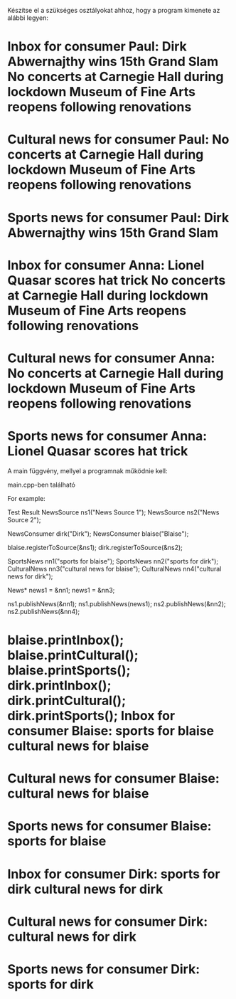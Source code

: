 Készítse el a szükséges osztályokat ahhoz, hogy a program kimenete az alábbi legyen:

Inbox for consumer Paul:
Dirk Abwernajthy wins 15th Grand Slam
No concerts at Carnegie Hall during lockdown
Museum of Fine Arts reopens following renovations
===
Cultural news for consumer Paul:
No concerts at Carnegie Hall during lockdown
Museum of Fine Arts reopens following renovations
===
Sports news for consumer Paul:
Dirk Abwernajthy wins 15th Grand Slam
===

Inbox for consumer Anna:
Lionel Quasar scores hat trick
No concerts at Carnegie Hall during lockdown
Museum of Fine Arts reopens following renovations
===
Cultural news for consumer Anna:
No concerts at Carnegie Hall during lockdown
Museum of Fine Arts reopens following renovations
===
Sports news for consumer Anna:
Lionel Quasar scores hat trick
===
A main függvény, mellyel a programnak működnie kell:

main.cpp-ben található



For example:

Test	Result
NewsSource ns1("News Source 1");
NewsSource ns2("News Source 2");

NewsConsumer dirk("Dirk");
NewsConsumer blaise("Blaise");

blaise.registerToSource(&ns1);
dirk.registerToSource(&ns2);

SportsNews nn1("sports for blaise");
SportsNews nn2("sports for dirk");
CulturalNews nn3("cultural news for blaise");
CulturalNews nn4("cultural news for dirk");

News* news1 = &nn1;
news1 = &nn3;

ns1.publishNews(&nn1); ns1.publishNews(news1);
ns2.publishNews(&nn2); ns2.publishNews(&nn4);

blaise.printInbox();
blaise.printCultural();
blaise.printSports();
dirk.printInbox();
dirk.printCultural();
dirk.printSports();
Inbox for consumer Blaise:
sports for blaise
cultural news for blaise
===
Cultural news for consumer Blaise:
cultural news for blaise
===
Sports news for consumer Blaise:
sports for blaise
===
Inbox for consumer Dirk:
sports for dirk
cultural news for dirk
===
Cultural news for consumer Dirk:
cultural news for dirk
===
Sports news for consumer Dirk:
sports for dirk
===